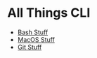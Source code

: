 # All Things CLI

- [Bash Stuff](https://github.com/Tonle-Sap/cli-only/blob/main/bash-stuff.md)
- [MacOS Stuff](https://github.com/Tonle-Sap/cli-only/blob/main/mac_stuff.md#L1)
- [Git Stuff](https://github.com/Tonle-Sap/cli-only/blob/main/git-stuff.md#L1)